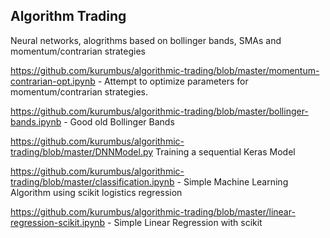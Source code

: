 ## Algorithm Trading

Neural networks, alogrithms based on bollinger bands, SMAs and momentum/contrarian strategies

https://github.com/kurumbus/algorithmic-trading/blob/master/momentum-contrarian-opt.ipynb  - Attempt to optimize parameters for momentum/contrarian strategies. 

https://github.com/kurumbus/algorithmic-trading/blob/master/bollinger-bands.ipynb - Good old Bollinger Bands

https://github.com/kurumbus/algorithmic-trading/blob/master/DNNModel.py  Training a sequential Keras Model 

https://github.com/kurumbus/algorithmic-trading/blob/master/classification.ipynb  - Simple Machine Learning Algorithm using scikit logistics regression

https://github.com/kurumbus/algorithmic-trading/blob/master/linear-regression-scikit.ipynb - Simple Linear Regression with scikit



